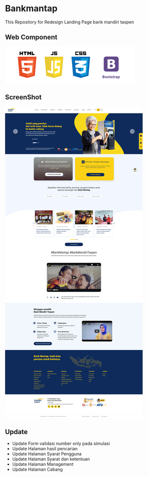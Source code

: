 # Bankmantap
This Repository for Redesign Landing Page bank mandiri taspen

## Web Component
<img src="asset/tools.png"/>

## ScreenShot

<img src="asset/ss.png"/>

## Update
- Update Form validasi number only pada simulasi
- Update Halaman hasil pencarian
- Update Halaman Syarat Pengguna
- Update Halaman Syarat dan ketentuan
- Update Halaman Management
- Update Halaman Cabang
